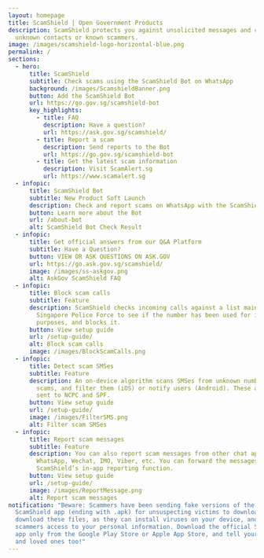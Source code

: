 ```yaml
---
layout: homepage
title: ScamShield | Open Government Products
description: ScamShield protects you against unsolicited messages and calls from
  unknown contacts or known scammers.
image: /images/scamshield-logo-horizontal-blue.png
permalink: /
sections:
  - hero:
      title: ScamShield
      subtitle: Check scams using the ScamShield Bot on WhatsApp
      background: /images/ScamshieldBanner.png
      button: Add the ScamShield Bot
      url: https://go.gov.sg/scamshield-bot
      key_highlights:
        - title: FAQ
          description: Have a question?
          url: https://ask.gov.sg/scamshield/
        - title: Report a scam
          description: Send reports to the Bot
          url: https://go.gov.sg/scamshield-bot
        - title: Get the latest scam information
          description: Visit ScamAlert.sg
          url: https://www.scamalert.sg
  - infopic:
      title: ScamShield Bot
      subtitle: New Product Soft Launch
      description: Check and report scams on WhatsApp with the ScamShield Bot
      button: Learn more about the Bot
      url: /about-bot
      alt: ScamShield Bot Check Result
  - infopic:
      title: Get official answers from our Q&A Platform
      subtitle: Have a Question?
      button: VIEW OR ASK QUESTIONS ON ASK.GOV
      url: https://go.ask.gov.sg/scamshield/
      image: /images/ss-askgov.png
      alt: AskGov ScamShield FAQ
  - infopic:
      title: Block scam calls
      subtitle: Feature
      description: ScamShield checks incoming calls against a list maintained by the
        Singapore Police Force to see if the number has been used for illegal
        purposes, and blocks it.
      button: View setup guide
      url: /setup-guide/
      alt: Block scam calls
      image: /images/BlockScamCalls.png
  - infopic:
      title: Detect scam SMSes
      subtitle: Feature
      description: An on-device algorithm scans SMSes from unknown numbers to detect
        scams, and filter them (iOS) or notify users (Android). These are also
        sent to NCPC and SPF.
      button: View setup guide
      url: /setup-guide/
      image: /images/FilterSMS.png
      alt: Filter scam SMSes
  - infopic:
      title: Report scam messages
      subtitle: Feature
      description: You can also report scam messages from other chat apps such as
        WhatsApp, Wechat, IMO, Viber, etc. You can forward the messages via
        ScamShield’s in-app reporting function.
      button: View setup guide
      url: /setup-guide/
      image: /images/ReportMessage.png
      alt: Report scam messages
notification: "Beware: Scammers have been sending fake versions of the
  ScamShield app (ending with .apk) for unsuspecting victims to download. Do not
  download these files, as they can install viruses on your device, and give
  scammers access to your personal information. Download the official ScamShield
  app only from the Google Play Store or Apple App Store, and tell your friends
  and loved ones too!"
---
```


